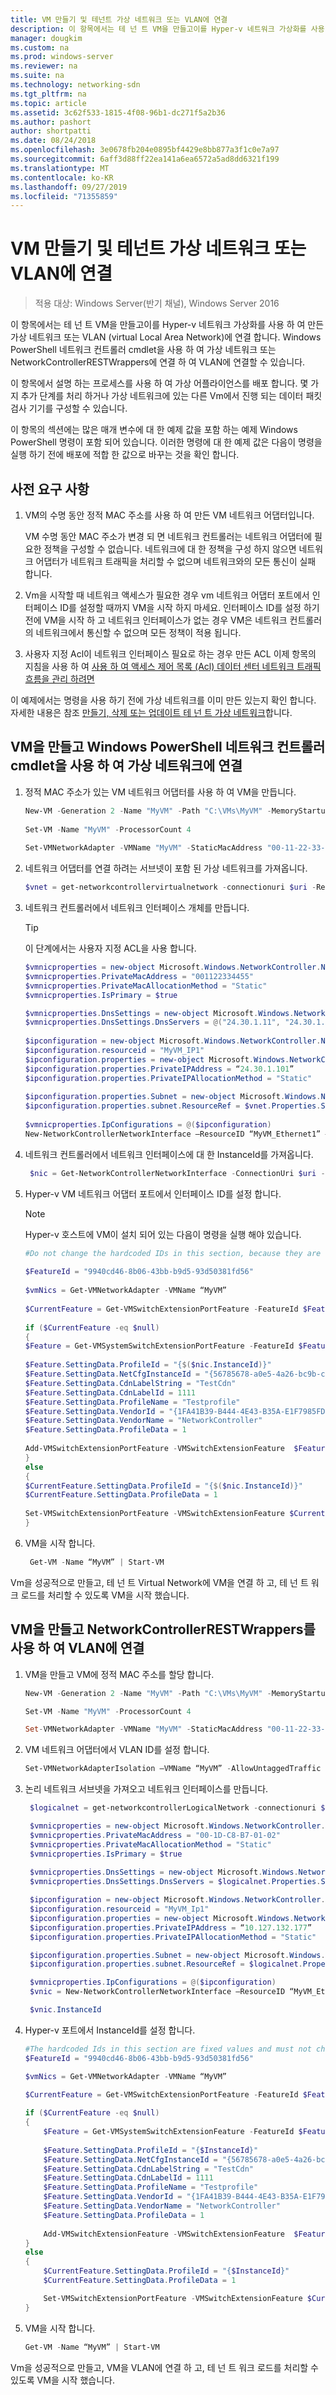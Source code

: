 ```yaml
---
title: VM 만들기 및 테넌트 가상 네트워크 또는 VLAN에 연결
description: 이 항목에서는 테 넌 트 VM을 만들고이를 Hyper-v 네트워크 가상화를 사용 하 여 만든 가상 네트워크 또는 VLAN (virtual Local Area Network)에 연결 하는 방법을 보여 줍니다.
manager: dougkim
ms.custom: na
ms.prod: windows-server
ms.reviewer: na
ms.suite: na
ms.technology: networking-sdn
ms.tgt_pltfrm: na
ms.topic: article
ms.assetid: 3c62f533-1815-4f08-96b1-dc271f5a2b36
ms.author: pashort
author: shortpatti
ms.date: 08/24/2018
ms.openlocfilehash: 3e0678fb204e0895bf4429e8bb877a3f1c0e7a97
ms.sourcegitcommit: 6aff3d88ff22ea141a6ea6572a5ad8dd6321f199
ms.translationtype: MT
ms.contentlocale: ko-KR
ms.lasthandoff: 09/27/2019
ms.locfileid: "71355859"
---
```

# <a name="create-a-vm-and-connect-to-a-tenant-virtual-network-or-vlan"></a>VM 만들기 및 테넌트 가상 네트워크 또는 VLAN에 연결

>적용 대상: Windows Server(반기 채널), Windows Server 2016

이 항목에서는 테 넌 트 VM을 만들고이를 Hyper-v 네트워크 가상화를 사용 하 여 만든 가상 네트워크 또는 VLAN (virtual Local Area Network)에 연결 합니다. Windows PowerShell 네트워크 컨트롤러 cmdlet을 사용 하 여 가상 네트워크 또는 NetworkControllerRESTWrappers에 연결 하 여 VLAN에 연결할 수 있습니다.

이 항목에서 설명 하는 프로세스를 사용 하 여 가상 어플라이언스를 배포 합니다. 몇 가지 추가 단계를 처리 하거나 가상 네트워크에 있는 다른 Vm에서 진행 되는 데이터 패킷 검사 기기를 구성할 수 있습니다.

이 항목의 섹션에는 많은 매개 변수에 대 한 예제 값을 포함 하는 예제 Windows PowerShell 명령이 포함 되어 있습니다. 이러한 명령에 대 한 예제 값은 다음이 명령을 실행 하기 전에 배포에 적합 한 값으로 바꾸는 것을 확인 합니다. 


## <a name="prerequisites"></a>사전 요구 사항

1. VM의 수명 동안 정적 MAC 주소를 사용 하 여 만든 VM 네트워크 어댑터입니다.<p>VM 수명 동안 MAC 주소가 변경 되 면 네트워크 컨트롤러는 네트워크 어댑터에 필요한 정책을 구성할 수 없습니다. 네트워크에 대 한 정책을 구성 하지 않으면 네트워크 어댑터가 네트워크 트래픽을 처리할 수 없으며 네트워크와의 모든 통신이 실패 합니다.  

2. Vm을 시작할 때 네트워크 액세스가 필요한 경우 vm 네트워크 어댑터 포트에서 인터페이스 ID를 설정할 때까지 VM을 시작 하지 마세요. 인터페이스 ID를 설정 하기 전에 VM을 시작 하 고 네트워크 인터페이스가 없는 경우 VM은 네트워크 컨트롤러의 네트워크에서 통신할 수 없으며 모든 정책이 적용 됩니다.

3. 사용자 지정 Acl이 네트워크 인터페이스 필요로 하는 경우 만든 ACL 이제 항목의 지침을 사용 하 여 [사용 하 여 액세스 제어 목록 (Acl) 데이터 센터 네트워크 트래픽 흐름을 관리 하려면](../../sdn/manage/Use-Access-Control-Lists--ACLs--to-Manage-Datacenter-Network-Traffic-Flow.md)

이 예제에서는 명령을 사용 하기 전에 가상 네트워크를 이미 만든 있는지 확인 합니다. 자세한 내용은 참조 [만들기, 삭제 또는 업데이트 테 넌 트 가상 네트워크](https://technet.microsoft.com/windows-server-docs/networking/sdn/manage/create%2c-delete%2c-or-update-tenant-virtual-networks)합니다.

## <a name="create-a-vm-and-connect-to-a-virtual-network-by-using-the-windows-powershell-network-controller-cmdlets"></a>VM을 만들고 Windows PowerShell 네트워크 컨트롤러 cmdlet을 사용 하 여 가상 네트워크에 연결


1. 정적 MAC 주소가 있는 VM 네트워크 어댑터를 사용 하 여 VM을 만듭니다. 

   ```PowerShell    
   New-VM -Generation 2 -Name "MyVM" -Path "C:\VMs\MyVM" -MemoryStartupBytes 4GB -VHDPath "c:\VMs\MyVM\Virtual Hard Disks\WindowsServer2016.vhdx" -SwitchName "SDNvSwitch" 
    
   Set-VM -Name "MyVM" -ProcessorCount 4
    
   Set-VMNetworkAdapter -VMName "MyVM" -StaticMacAddress "00-11-22-33-44-55" 
   ```

2. 네트워크 어댑터를 연결 하려는 서브넷이 포함 된 가상 네트워크를 가져옵니다.

   ```Powershell 
   $vnet = get-networkcontrollervirtualnetwork -connectionuri $uri -ResourceId “Contoso_WebTier”
   ```

3. 네트워크 컨트롤러에서 네트워크 인터페이스 개체를 만듭니다.

   >[!TIP]
   >이 단계에서는 사용자 지정 ACL을 사용 합니다.

   ```PowerShell
   $vmnicproperties = new-object Microsoft.Windows.NetworkController.NetworkInterfaceProperties
   $vmnicproperties.PrivateMacAddress = "001122334455" 
   $vmnicproperties.PrivateMacAllocationMethod = "Static" 
   $vmnicproperties.IsPrimary = $true 

   $vmnicproperties.DnsSettings = new-object Microsoft.Windows.NetworkController.NetworkInterfaceDnsSettings
   $vmnicproperties.DnsSettings.DnsServers = @("24.30.1.11", "24.30.1.12")
    
   $ipconfiguration = new-object Microsoft.Windows.NetworkController.NetworkInterfaceIpConfiguration
   $ipconfiguration.resourceid = "MyVM_IP1"
   $ipconfiguration.properties = new-object Microsoft.Windows.NetworkController.NetworkInterfaceIpConfigurationProperties
   $ipconfiguration.properties.PrivateIPAddress = “24.30.1.101”
   $ipconfiguration.properties.PrivateIPAllocationMethod = "Static"
    
   $ipconfiguration.properties.Subnet = new-object Microsoft.Windows.NetworkController.Subnet
   $ipconfiguration.properties.subnet.ResourceRef = $vnet.Properties.Subnets[0].ResourceRef
    
   $vmnicproperties.IpConfigurations = @($ipconfiguration)
   New-NetworkControllerNetworkInterface –ResourceID “MyVM_Ethernet1” –Properties $vmnicproperties –ConnectionUri $uri
   ```

4. 네트워크 컨트롤러에서 네트워크 인터페이스에 대 한 InstanceId를 가져옵니다.

   ```PowerShell 
    $nic = Get-NetworkControllerNetworkInterface -ConnectionUri $uri -ResourceId "MyVM-Ethernet1"
   ```

5. Hyper-v VM 네트워크 어댑터 포트에서 인터페이스 ID를 설정 합니다.

   >[!NOTE]
   >Hyper-v 호스트에 VM이 설치 되어 있는 다음이 명령을 실행 해야 있습니다.

   ```PowerShell 
   #Do not change the hardcoded IDs in this section, because they are fixed values and must not change.
    
   $FeatureId = "9940cd46-8b06-43bb-b9d5-93d50381fd56"
    
   $vmNics = Get-VMNetworkAdapter -VMName “MyVM”
    
   $CurrentFeature = Get-VMSwitchExtensionPortFeature -FeatureId $FeatureId -VMNetworkAdapter $vmNics
    
   if ($CurrentFeature -eq $null)
   {
   $Feature = Get-VMSystemSwitchExtensionPortFeature -FeatureId $FeatureId
    
   $Feature.SettingData.ProfileId = "{$($nic.InstanceId)}"
   $Feature.SettingData.NetCfgInstanceId = "{56785678-a0e5-4a26-bc9b-c0cba27311a3}"
   $Feature.SettingData.CdnLabelString = "TestCdn"
   $Feature.SettingData.CdnLabelId = 1111
   $Feature.SettingData.ProfileName = "Testprofile"
   $Feature.SettingData.VendorId = "{1FA41B39-B444-4E43-B35A-E1F7985FD548}"
   $Feature.SettingData.VendorName = "NetworkController"
   $Feature.SettingData.ProfileData = 1
    
   Add-VMSwitchExtensionPortFeature -VMSwitchExtensionFeature  $Feature -VMNetworkAdapter $vmNics
   }
   else
   {
   $CurrentFeature.SettingData.ProfileId = "{$($nic.InstanceId)}"
   $CurrentFeature.SettingData.ProfileData = 1
    
   Set-VMSwitchExtensionPortFeature -VMSwitchExtensionFeature $CurrentFeature  -VMNetworkAdapter $vmNic
   }
   ```

6. VM을 시작 합니다.

   ```PowerShell
    Get-VM -Name “MyVM” | Start-VM 
   ```

Vm을 성공적으로 만들고, 테 넌 트 Virtual Network에 VM을 연결 하 고, 테 넌 트 워크 로드를 처리할 수 있도록 VM을 시작 했습니다.

## <a name="create-a-vm-and-connect-to-a-vlan-by-using-networkcontrollerrestwrappers"></a>VM을 만들고 NetworkControllerRESTWrappers를 사용 하 여 VLAN에 연결


1. VM을 만들고 VM에 정적 MAC 주소를 할당 합니다.

   ```PowerShell
   New-VM -Generation 2 -Name "MyVM" -Path "C:\VMs\MyVM" -MemoryStartupBytes 4GB -VHDPath "c:\VMs\MyVM\Virtual Hard Disks\WindowsServer2016.vhdx" -SwitchName "SDNvSwitch" 

   Set-VM -Name "MyVM" -ProcessorCount 4

   Set-VMNetworkAdapter -VMName "MyVM" -StaticMacAddress "00-11-22-33-44-55" 
   ```

2. VM 네트워크 어댑터에서 VLAN ID를 설정 합니다.

   ```PowerShell
   Set-VMNetworkAdapterIsolation –VMName “MyVM” -AllowUntaggedTraffic $true -IsolationMode VLAN -DefaultIsolationId 123
   ```

3. 논리 네트워크 서브넷을 가져오고 네트워크 인터페이스를 만듭니다. 

   ```PowerShell
    $logicalnet = get-networkcontrollerLogicalNetwork -connectionuri $uri -ResourceId "00000000-2222-1111-9999-000000000002"

    $vmnicproperties = new-object Microsoft.Windows.NetworkController.NetworkInterfaceProperties
    $vmnicproperties.PrivateMacAddress = "00-1D-C8-B7-01-02"
    $vmnicproperties.PrivateMacAllocationMethod = "Static"
    $vmnicproperties.IsPrimary = $true 
    
    $vmnicproperties.DnsSettings = new-object Microsoft.Windows.NetworkController.NetworkInterfaceDnsSettings
    $vmnicproperties.DnsSettings.DnsServers = $logicalnet.Properties.Subnets[0].DNSServers

    $ipconfiguration = new-object Microsoft.Windows.NetworkController.NetworkInterfaceIpConfiguration
    $ipconfiguration.resourceid = "MyVM_Ip1"
    $ipconfiguration.properties = new-object Microsoft.Windows.NetworkController.NetworkInterfaceIpConfigurationProperties
    $ipconfiguration.properties.PrivateIPAddress = “10.127.132.177”
    $ipconfiguration.properties.PrivateIPAllocationMethod = "Static"

    $ipconfiguration.properties.Subnet = new-object Microsoft.Windows.NetworkController.Subnet
    $ipconfiguration.properties.subnet.ResourceRef = $logicalnet.Properties.Subnets[0].ResourceRef

    $vmnicproperties.IpConfigurations = @($ipconfiguration)
    $vnic = New-NetworkControllerNetworkInterface –ResourceID “MyVM_Ethernet1” –Properties $vmnicproperties –ConnectionUri $uri

    $vnic.InstanceId
   ```

4. Hyper-v 포트에서 InstanceId를 설정 합니다.

   ```PowerShell  
   #The hardcoded Ids in this section are fixed values and must not change.
   $FeatureId = "9940cd46-8b06-43bb-b9d5-93d50381fd56"

   $vmNics = Get-VMNetworkAdapter -VMName “MyVM”

   $CurrentFeature = Get-VMSwitchExtensionPortFeature -FeatureId $FeatureId -VMNetworkAdapter $vmNic
        
   if ($CurrentFeature -eq $null)
   {
       $Feature = Get-VMSystemSwitchExtensionFeature -FeatureId $FeatureId
        
       $Feature.SettingData.ProfileId = "{$InstanceId}"
       $Feature.SettingData.NetCfgInstanceId = "{56785678-a0e5-4a26-bc9b-c0cba27311a3}"
       $Feature.SettingData.CdnLabelString = "TestCdn"
       $Feature.SettingData.CdnLabelId = 1111
       $Feature.SettingData.ProfileName = "Testprofile"
       $Feature.SettingData.VendorId = "{1FA41B39-B444-4E43-B35A-E1F7985FD548}"
       $Feature.SettingData.VendorName = "NetworkController"
       $Feature.SettingData.ProfileData = 1
                
       Add-VMSwitchExtensionFeature -VMSwitchExtensionFeature  $Feature -VMNetworkAdapter $vmNic
   }        
   else
   {
       $CurrentFeature.SettingData.ProfileId = "{$InstanceId}"
       $CurrentFeature.SettingData.ProfileData = 1

       Set-VMSwitchExtensionPortFeature -VMSwitchExtensionFeature $CurrentFeature  -VMNetworkAdapter $vmNic
   }
   ```

5. VM을 시작 합니다.

   ```PowerShell
   Get-VM -Name “MyVM” | Start-VM 
   ```

Vm을 성공적으로 만들고, VM을 VLAN에 연결 하 고, 테 넌 트 워크 로드를 처리할 수 있도록 VM을 시작 했습니다.

  

